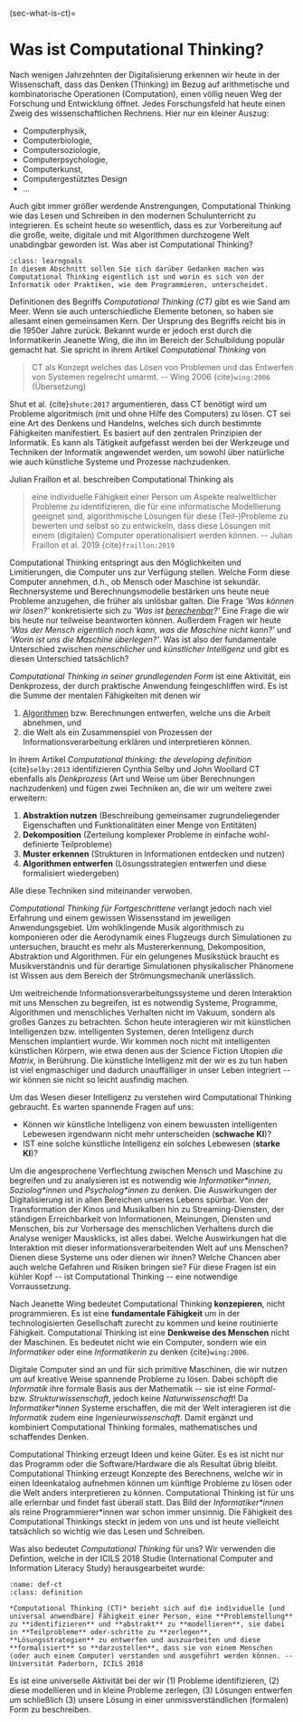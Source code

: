(sec-what-is-ct)=
# Was ist Computational Thinking?

Nach wenigen Jahrzehnten der Digitalisierung erkennen wir heute in der Wissenschaft, dass das Denken (Thinking) im Bezug auf arithmetische und kombinatorische Operationen (Computation), einen völlig neuen Weg der Forschung und Entwicklung öffnet.
Jedes Forschungsfeld hat heute einen Zweig des wissenschaftlichen Rechnens. 
Hier nur ein kleiner Auszug:

+ Computerphysik, 
+ Computerbiologie, 
+ Computersoziologie, 
+ Computerpsychologie, 
+ Computerkunst,
+ Computergestütztes Design
+ ...
  
Auch gibt immer größer werdende Anstrengungen, Computational Thinking wie das Lesen und Schreiben in den modernen Schulunterricht zu integrieren.
Es scheint heute so wesentlich, dass es zur Vorbereitung auf die große, weite, digitale und mit Algorithmen durchzogene Welt unabdingbar geworden ist. 
Was aber ist Computational Thinking?

```{admonition} Lernziel
:class: learngoals
In diesem Abschnitt sollen Sie sich darüber Gedanken machen was Computational Thinking eigentlich ist und worin es sich von der Informatik oder Praktiken, wie dem Programmieren, unterscheidet.
```

Definitionen des Begriffs *Computational Thinking (CT)* gibt es wie Sand am Meer.
Wenn sie auch unterschiedliche Elemente betonen, so haben sie allesamt einen gemeinsamen Kern.
Der Ursprung des Begriffs reicht bis in die 1950er Jahre zurück.
Bekannt wurde er jedoch erst durch die Informatikerin Jeanette Wing, die ihn im Bereich der Schulbildung populär gemacht hat.
Sie spricht in ihrem Artikel *Computational Thinking* von 

>CT als Konzept welches das Lösen von Problemen und das Entwerfen von Systemen regelrecht umarmt. -- Wing 2006 {cite}`wing:2006` (Übersetzung)

Shut et al. {cite}`shute:2017` argumentieren, dass CT benötigt wird um Probleme algoritmisch (mit und ohne Hilfe des Computers) zu lösen.
CT sei eine Art des Denkens und Handelns, welches sich durch bestimmte Fähigkeiten manifestiert.
Es basiert auf den zentralen Prinzipien der Informatik.
Es kann als Tätigkeit aufgefasst werden bei der Werkzeuge und Techniken der Informatik angewendet werden, um sowohl über natürliche wie auch künstliche Systeme und Prozesse nachzudenken.

Julian Fraillon et al. beschreiben Computational Thinking als

>eine individuelle Fähigkeit einer Person um Aspekte realweltlicher Probleme zu identifizieren, die für eine informatische Modellierung geeignet sind, algorithmische Lösungen für diese (Teil-)Probleme zu bewerten und selbst so zu entwickeln, dass diese Lösungen mit einem (digitalen) Computer operationalisiert werden können. -- Julian Fraillon et al. 2019 {cite}`fraillon:2019` 

Computational Thinking entspringt aus den Möglichkeiten und Limitierungen, die Computer uns zur Verfügung stellen.
Welche Form diese Computer annehmen, d.h., ob Mensch oder Maschine ist sekundär.
Rechnersysteme und Berechnungsmodelle bestärken uns heute neue Probleme anzugehen, die früher als unlösbar galten.
Die Frage *'Was können wir lösen?'* konkretisierte sich zu *'Was ist [berechenbar](def-computable)?'*
Eine Frage die wir bis heute nur teilweise beantworten können.
Außerdem Fragen wir heute *'Was der Mensch eigentlich noch kann, was die Maschine nicht kann?'* und *'Worin ist uns die Maschine überlegen?'*.
Was ist also der fundamentale Unterschied zwischen *menschlicher* und *künstlicher Intelligenz* und gibt es diesen Unterschied tatsächlich?

*Computational Thinking in seiner grundlegenden Form* ist eine Aktivität, ein Denkprozess, der durch praktische Anwendung feingeschliffen wird.
Es ist die Summe der mentalen Fähigkeiten mit denen wir

1. [Algorithmen](def-algorithm) bzw. Berechnungen entwerfen, welche uns die Arbeit abnehmen, und 
2. die Welt als ein Zusammenspiel von Prozessen der Informationsverarbeitung erklären und interpretieren können.

In ihrem Artikel *Computational thinking: the developing definition* {cite}`selby:2013` identifizieren Cynthia Selby und John Woollard CT ebenfalls als *Denkprozess* (Art und Weise um über Berechnungen nachzudenken) und fügen zwei Techniken an, die wir um weitere zwei erweitern:

1. **Abstraktion nutzen** (Beschreibung gemeinsamer zugrundeliegender Eigenschaften und Funktionalitäten einer Menge von Entitäten)
2. **Dekomposition** (Zerteilung komplexer Probleme in einfache wohl-definierte Teilprobleme)
3. **Muster erkennen** (Strukturen in Informationen entdecken und nutzen)
4. **Algorithmen entwerfen** (Lösungsstrategien entwerfen und diese formalisiert wiedergeben)

Alle diese Techniken sind miteinander verwoben.

*Computational Thinking für Fortgeschrittene* verlangt jedoch nach viel Erfahrung und einem gewissen Wissensstand im jeweiligen Anwendungsgebiet.
Um wohlklingende Musik algorithmisch zu komponieren oder die Aerodynamik eines Flugzeugs durch Simulationen zu untersuchen, braucht es mehr als Mustererkennung, Dekomposition, Abstraktion und Algorithmen.
Für ein gelungenes Musikstück braucht es Musikverständnis und für derartige Simulationen physikalischer Phänomene ist Wissen aus dem Bereich der Strömungsmechanik unerlässlich.

Um weitreichende Informationsverarbeitungssysteme und deren Interaktion mit uns Menschen zu begreifen, ist es notwendig Systeme, Programme, Algorithmen und menschliches Verhalten nicht im Vakuum, sondern als großes Ganzes zu betrachten.
Schon heute interagieren wir mit künstlichen Intelligenzen bzw. intelligenten Systemen, deren Intelligenz durch Menschen implantiert wurde.
Wir kommen noch nicht mit intelligenten künstlichen Körpern, wie etwa denen aus der Science Fiction Utopien *die Matrix*, in Berührung.
Die künstliche Intelligenz mit der wir es zu tun haben ist viel engmaschiger und dadurch unauffälliger in unser Leben integriert -- wir können sie nicht so leicht ausfindig machen.

Um das Wesen dieser Intelligenz zu verstehen wird Computational Thinking gebraucht.
Es warten spannende Fragen auf uns:

+ Können wir künstliche Intelligenz von einem bewussten intelligenten Lebewesen irgendwann nicht mehr unterscheiden (**schwache KI**)?
+ IST eine solche künstliche Intelligenz ein solches Lebewesen (**starke KI**)?

Um die angesprochene Verflechtung zwischen Mensch und Maschine zu begreifen und zu analysieren ist es notwendig wie *Informatiker\*innen*, *Soziolog\*innen* und *Psycholog\*innen* zu denken.
Die Auswirkungen der Digitalisierung ist in allen Bereichen unseres Lebens spürbar.
Von der Transformation der Kinos und Musikalben hin zu Streaming-Diensten, der ständigen Erreichbarkeit von Informationen, Meinungen, Diensten und Menschen, bis zur Vorhersage des menschlichen Verhaltens durch die Analyse weniger Mausklicks, ist alles dabei.
Welche Auswirkungen hat die Interaktion mit dieser informationsverarbeitenden Welt auf uns Menschen?
Dienen diese Systeme uns oder dienen wir ihnen?
Welche Chancen aber auch welche Gefahren und Risiken bringen sie?
Für diese Fragen ist ein kühler Kopf -- ist Computational Thinking -- eine notwendige Vorraussetzung.

Nach Jeanette Wing bedeutet Computational Thinking **konzepieren**, nicht programmieren.
Es ist eine **fundamentale Fähigkeit** um in der technologisierten Gesellschaft zurecht zu kommen und keine routinierte Fähigkeit.
Computational Thinking ist eine **Denkweise des Menschen** nicht der Maschinen.
Es bedeutet nicht wie ein Computer, sondern wie ein *Informatiker* oder eine *Informatikerin* zu denken {cite}`wing:2006`.

Digitale Computer sind an und für sich primitive Maschinen, die wir nutzen um auf kreative Weise spannende Probleme zu lösen.
Dabei schöpft die *Informatik* ihre formale Basis aus der Mathematik -- sie ist eine *Formal*- bzw. *Strukturwissenschaft*, jedoch keine *Naturwissenschaft*!
Da *Informatiker\*innen* Systeme erschaffen, die mit der Welt interagieren ist die *Informatik* zudem eine *Ingenieurwissenschaft*.
Damit ergänzt und kombiniert Computational Thinking formales, mathematisches und schaffendes Denken. 

Computational Thinking erzeugt Ideen und keine Güter.
Es es ist nicht nur das Programm oder die Software/Hardware die als Resultat übrig bleibt.
Computational Thinking erzeugt Konzepte des Berechnens, welche wir in einen Ideenkatalog aufnehmen können um künftige Probleme zu lösen oder die Welt anders interpretieren zu können.
Computational Thinking ist für uns alle erlernbar und findet fast überall statt.
Das Bild der *Informatiker\*innen* als reine Programmierer\*innen war schon immer unsinnig.
Die Fähigkeit des Computational Thinkings steckt in jedem von uns und ist heute vielleicht tatsächlich so wichtig wie das Lesen und Schreiben.

Was also bedeutet *Computational Thinking* für uns?
Wir verwenden die Defintion, welche in der ICILS 2018 Studie (International Computer and Information Literacy Study) herausgearbeitet wurde:

```{admonition} Computational Thinking
:name: def-ct
:class: definition

*Computational Thinking (CT)* bezieht sich auf die individuelle [und universal anwendbare] Fähigkeit einer Person, eine **Problemstellung** zu **identifizieren** und **abstrakt** zu **modellieren**, sie dabei in **Teilprobleme** oder-schritte zu **zerlegen**, **Lösungsstrategien** zu entwerfen und auszuarbeiten und diese **formalisiert** so **darzustellen**, dass sie von einem Menschen (oder auch einem Computer) verstanden und ausgeführt werden können. -- Universität Paderborn, ICILS 2018
```

Es ist eine universelle Aktivität bei der wir (1) Probleme identifizieren, (2) diese modellieren und in kleine Probleme zerlegen, (3) Lösungen entwerfen um schließlich (3) unsere Lösung in einer unmissverständlichen (formalen) Form zu beschreiben.